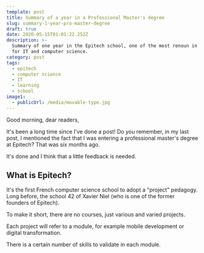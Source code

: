 ```yaml
---
template: post
title: Summary of a year in a Professional Master's degree
slug: summary-1-year-pro-master-degree
draft: true
date: 2020-05-15T01:01:22.252Z
description: >-
  Summary of one year in the Epitech school, one of the most renoun in France
  for IT and computer science.
category: post
tags:
  - epitech
  - computer science
  - IT
  - learning
  - school
image1: 
  - publicUrl: /media/movable-type.jpg
---
```

Good morning, dear readers,

It's been a long time since I've done a post! Do you remember, in my last post, I mentioned the fact that I was entering a professional master's degree at Epitech?
That was six months ago.

It's done and I think that a little feedback is needed.

## What is Epitech?

It's the first French computer science school to adopt a "project" pedagogy. Long before, the school 42 of Xavier Niel (who is one of the former founders of Epitech).

To make it short, there are no courses, just various and varied projects.

Each project will refer to a module, for example mobile development or digital transformation.

There is a certain number of skills to validate in each module.
